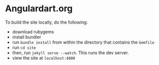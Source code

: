 # Angulardart.org

To build the site locally, do the following:

* download rubygems
* install bundler
* run `bundle install` from within the directory that contains the `Gemfile`
* run `cd site`
* then, run `jekyll serve --watch`. This runs the dev server.
* view the site at `localhost:4000`
